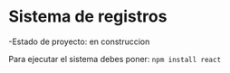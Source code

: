 <h1>Sistema de registros</h1>

-Estado de proyecto: en construccion

Para ejecutar el sistema debes poner:
```npm install react```

